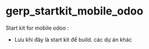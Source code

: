 # gerp_startkit_mobile_odoo

Start kit for mobile odoo :
- Lưu khi đây là start kit để build. các dự án khác